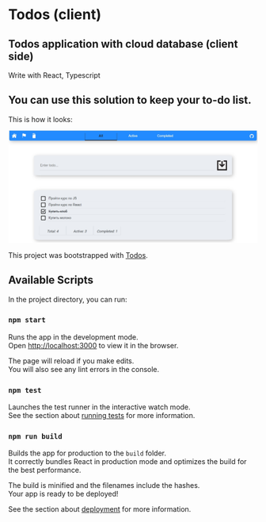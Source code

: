 # Todos (client)

## Todos application with cloud database (client side)

Write with React, Typescript

## You can use this solution to keep your to-do list.

This is how it looks:

[![Todos list](/screenshotTodosView.jpg "Todos list")](https://markoviv.github.io/todos-list/)

This project was bootstrapped with [Todos](https://github.com/MarkovIV/Todos-client-).

## Available Scripts

In the project directory, you can run:

### `npm start`

Runs the app in the development mode.\
Open [http://localhost:3000](http://localhost:3000) to view it in the browser.

The page will reload if you make edits.\
You will also see any lint errors in the console.

### `npm test`

Launches the test runner in the interactive watch mode.\
See the section about [running tests](https://facebook.github.io/create-react-app/docs/running-tests) for more information.

### `npm run build`

Builds the app for production to the `build` folder.\
It correctly bundles React in production mode and optimizes the build for the best performance.

The build is minified and the filenames include the hashes.\
Your app is ready to be deployed!

See the section about [deployment](https://facebook.github.io/create-react-app/docs/deployment) for more information.
